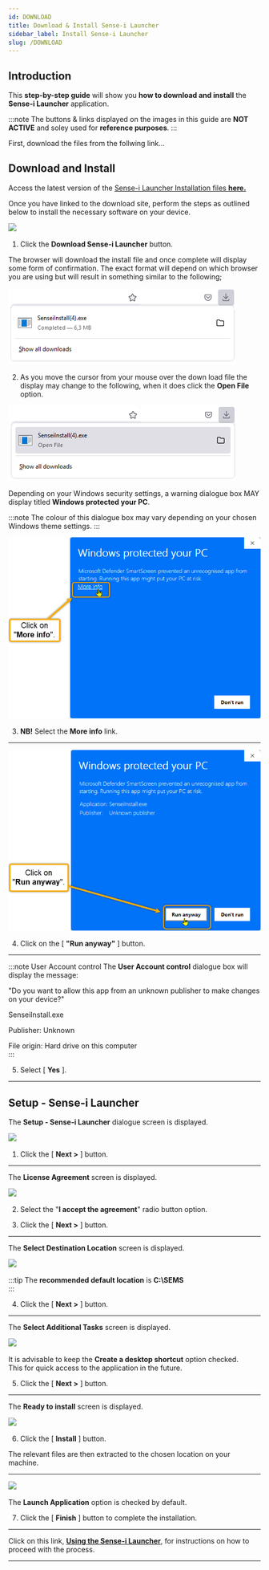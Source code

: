 ```yaml
---
id: DOWNLOAD
title: Download & Install Sense-i Launcher
sidebar_label: Install Sense-i Launcher
slug: /DOWNLOAD
---
```


## Introduction  

This **step-by-step guide** will show you **how to download and install** the **Sense-i Launcher** application.  

:::note
The buttons & links displayed on the images in this guide are **NOT ACTIVE** and soley used for **reference purposes**.
:::

First, download the files from the follwing link...

## Download and Install 

Access the latest version of the [Sense-i Launcher Installation files **here.**](https://elfworks.co.za/subdomains/sense-i/Install/download.html)  

Once you have linked to the download site, perform the steps as outlined below to install the necessary software on your device.

![](../static/img/docs/LAUNCH/image00.png)  

1.  Click the **Download Sense-i Launcher** button.  

The browser will download the install file and once complete will display some form of confirmation. The exact format will depend on which browser you are using but will result in something similar to the following;

![](../static/img/docs/LAUNCH/image100.png)  

2.  As you move the cursor from your mouse over the down load file the display may change to the following, when it does click the **Open File** option.

![](../static/img/docs/LAUNCH/image101.png)  

Depending on your Windows security settings, a warning dialogue box MAY display titled **Windows protected your PC**.  

:::note
The colour of this dialogue box may vary depending on your chosen Windows theme settings.
:::


![](../static/img/docs/LAUNCH/image201.png)  


3.	**NB!** Select the **More info** link.  

----

![](../static/img/docs/LAUNCH/image202.png)  

4.	Click on the [ **"Run anyway"** ] button.  

----

:::note User Account control
The **User Account control** dialogue box will display the message:

"Do you want to allow this app from an unknown publisher to make changes on your device?"  

SenseiInstall.exe  

Publisher: Unknown  

File origin: Hard drive on this computer  
:::

5.	Select [  **Yes**  ].  

----

## Setup - Sense-i Launcher  

The **Setup - Sense-i Launcher** dialogue screen is displayed.  

![](../static/img/docs/LAUNCH/image05.png)  

1.	Click the [ **Next >** ] button.  

----

The **License Agreement** screen is displayed.  

![](../static/img/docs/LAUNCH/image06.png)  

2.	Select the "**I accept the agreement**" radio button option.

3.	Click the [ **Next >** ] button.   

----

The **Select Destination Location** screen is displayed.

![](../static/img/docs/LAUNCH/image07.png)

:::tip
The **recommended default location** is **C:\SEMS**  
:::

4.	Click the [ **Next >** ] button.  

----

The **Select Additional Tasks** screen is displayed.

![](../static/img/docs/LAUNCH/image08.png)  

It is advisable to keep the **Create a desktop shortcut** option checked.  
This for quick access to the application in the future.


5.	Click the [ **Next >** ] button.  

----

The **Ready to install** screen is displayed.  

![](../static/img/docs/LAUNCH/image09.png)  

6.	 Click the [ **Install** ] button.  

The relevant files are then extracted to the chosen location on your machine.  

----

![](../static/img/docs/LAUNCH/image10.png)

The **Launch Application** option is checked by default.  

7.	Click the [ **Finish** ] button to complete the installation.  

----

Click on this link, **[Using the Sense-i Launcher](https://sense-i.co/docs/LAUNCH)**, for instructions on how to proceed with the process.

----









